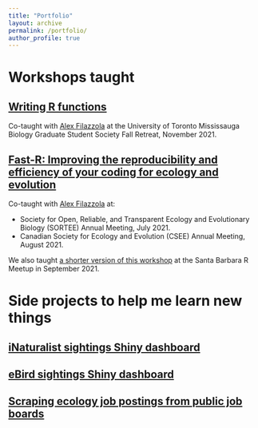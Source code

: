 ```yaml
---
title: "Portfolio"
layout: archive
permalink: /portfolio/
author_profile: true
---
```


# Workshops taught

## [Writing R functions](https://sbreitbart.github.io/BGSS_Retreat_2021_Workshop/)

Co-taught with [Alex Filazzola](http://www.filazzola.info/) at the University of Toronto Mississauga Biology Graduate Student Society Fall Retreat, November 2021.  


## [Fast-R: Improving the reproducibility and efficiency of your coding for ecology and evolution](https://afilazzola.github.io/FastR/)

Co-taught with [Alex Filazzola](http://www.filazzola.info/) at:

- Society for Open, Reliable, and Transparent Ecology and Evolutionary Biology (SORTEE) Annual Meeting, July 2021.
- Canadian Society for Ecology and Evolution (CSEE) Annual Meeting, August 2021.

We also taught [a shorter version of this workshop](https://afilazzola.github.io/SBMeetup2021-FastR/) at the Santa Barbara R Meetup in September 2021.


# Side projects to help me learn new things

## [iNaturalist sightings Shiny dashboard](https://rpubs.com/sbreitbart/inaturalist)

## [eBird sightings Shiny dashboard](https://spv2p2-sophie-breitbart.shinyapps.io/ebird_dashboard2/)

## [Scraping ecology job postings from public job boards](https://github.com/sbreitbart/job_board_scraping)
